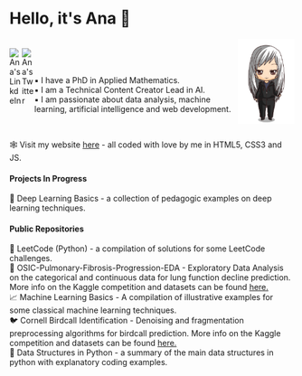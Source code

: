 # Hello, it's Ana 🖤
<img align="right" alt="Ana Chibi" width="100px" src="https://github.com/anarojoecheburua/anarojoecheburua/blob/master/ana.png"/>
<br />
<a href="https://www.linkedin.com/in/ana-rojo-echeburua/">
  <img align="left" alt="Ana's LinkdeIn" width="22px" src="https://cdn.jsdelivr.net/npm/simple-icons@v3/icons/linkedin.svg" />
</a>
<a href="https://twitter.com/arojomaths">
  <img align="left" alt="Ana's Twitter" width="22px" src="https://cdn.jsdelivr.net/npm/simple-icons@v3/icons/twitter.svg" />
</a>
<br />
<br />

▪️ I have a PhD in Applied Mathematics.<br />
▪️ I am a Technical Content Creator Lead in AI. <br />
▪️ I am passionate about data analysis, machine learning, artificial intelligence and web development.<br />

<br />

🕸️ Visit my website <a href="https://www.anarojoecheburua.com/">here</a> - all coded with love by me in HTML5, CSS3 and JS. <br />

#### Projects In Progress

🧠 Deep Learning Basics - a collection of pedagogic examples on deep learning techniques. <br />

#### Public Repositories

🤖 LeetCode (Python) - a compilation of solutions for some LeetCode challenges.  <br />
🥼 OSIC-Pulmonary-Fibrosis-Progression-EDA - Exploratory Data Analysis on the categorical and continuous data for lung function decline prediction. More info on the Kaggle competition and datasets can be found <a href="https://www.kaggle.com/c/osic-pulmonary-fibrosis-progression/data">here.</a>  <br />
📈 Machine Learning Basics - A compilation of illustrative examples for some classical machine learning techniques. <br />
🐦 Cornell Birdcall Identification - Denoising and fragmentation preprocessing algorithms for birdcall prediction. More info on the Kaggle competition and datasets can be found <a href="https://www.kaggle.com/c/birdsong-recognition">here.</a><br />
🧱 Data Structures in Python - a summary of the main data structures in python with explanatory coding examples. 




